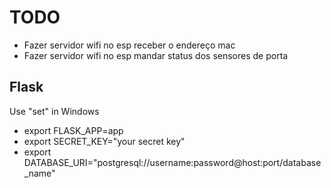 # TODO

- Fazer servidor wifi no esp receber o endereço mac
- Fazer servidor wifi no esp mandar status dos sensores de porta

## Flask

Use "set" in Windows

- export FLASK_APP=app
- export SECRET_KEY="your secret key"
- export DATABASE_URI="postgresql://username:password@host:port/database_name"

